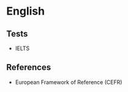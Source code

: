 # English

<!--
https://ibs-americas.com/pt/

https://www.skillshare.com/home?via=header

https://www.linkedin.com/learning/multinational-communication-in-the-workplace/
https://www.linkedin.com/learning/writing-with-proper-punctuation/
https://www.linkedin.com/learning/own-your-voice-improve-presentations-and-executive-presence/
https://www.linkedin.com/learning/writing-in-plain-english/
https://www.linkedin.com/learning/advanced-grammar/
https://www.linkedin.com/learning/grammar-foundations/
-->

## Tests

- IELTS

## References

- European Framework of Reference (CEFR)

